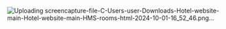 ![Uploading screencapture-file-C-Users-user-Downloads-Hotel-website-main-Hotel-website-main-HMS-rooms-html-2024-10-01-16_52_46.png…]()
